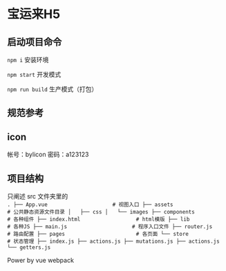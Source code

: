 # 宝运来H5

## 启动项目命令
`npm i` 安装环境  

`npm start` 开发模式  

`npm run build` 生产模式（打包）

## 规范参考
[html、css、js、vue]: http://hoge_@git.neweb.me/hank/Resources.git

## icon
[iconfont]: http://iconfont.cn/
帐号：bylicon
密码：a123123

## 项目结构
只阐述 src 文件夹里的<br />
`
.
├── App.vue                     # 视图入口
├── assets                      # 公共静态资源文件目录
│   ├── css
│   └── images
├── components                  # 各种组件
├── index.html                  # html模版
├── lib                         # 各种JS
├── main.js                     # 程序入口文件
├── router.js                   # 路由配置
├── pages                       # 各页面
└── store                       # 状态管理
    ├── index.js
    ├── actions.js
    ├── mutations.js
    ├── actions.js
    └── getters.js
`

Power by vue webpack
